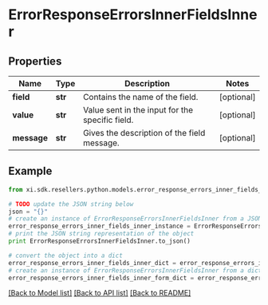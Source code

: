 # ErrorResponseErrorsInnerFieldsInner


## Properties

Name | Type | Description | Notes
------------ | ------------- | ------------- | -------------
**field** | **str** | Contains the name of the field. | [optional] 
**value** | **str** | Value sent in the input for the specific field. | [optional] 
**message** | **str** | Gives the description of the field message. | [optional] 

## Example

```python
from xi.sdk.resellers.python.models.error_response_errors_inner_fields_inner import ErrorResponseErrorsInnerFieldsInner

# TODO update the JSON string below
json = "{}"
# create an instance of ErrorResponseErrorsInnerFieldsInner from a JSON string
error_response_errors_inner_fields_inner_instance = ErrorResponseErrorsInnerFieldsInner.from_json(json)
# print the JSON string representation of the object
print ErrorResponseErrorsInnerFieldsInner.to_json()

# convert the object into a dict
error_response_errors_inner_fields_inner_dict = error_response_errors_inner_fields_inner_instance.to_dict()
# create an instance of ErrorResponseErrorsInnerFieldsInner from a dict
error_response_errors_inner_fields_inner_form_dict = error_response_errors_inner_fields_inner.from_dict(error_response_errors_inner_fields_inner_dict)
```
[[Back to Model list]](../README.md#documentation-for-models) [[Back to API list]](../README.md#documentation-for-api-endpoints) [[Back to README]](../README.md)


